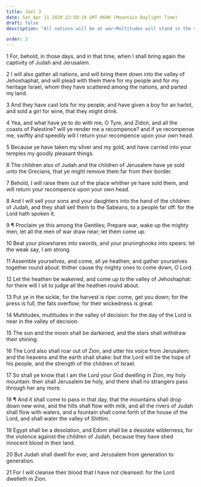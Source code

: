 ```yaml
---
title: Joel 3
date: Sat Apr 11 2020 22:50:19 GMT-0600 (Mountain Daylight Time)
draft: false
description: "All nations will be at war—Multitudes will stand in the valley of decision as the Second Coming draws near—The Lord will dwell in Zion."

order: 3
---
```

    
1 For, behold, in those days, and in that time, when I shall bring again the captivity of Judah and Jerusalem.

2 I will also gather all nations, and will bring them down into the valley of Jehoshaphat, and will plead with them there for my people and for my heritage Israel, whom they have scattered among the nations, and parted my land.

3 And they have cast lots for my people; and have given a boy for an harlot, and sold a girl for wine, that they might drink.

4 Yea, and what have ye to do with me, O Tyre, and Zidon, and all the coasts of Palestine? will ye render me a recompence? and if ye recompense me, swiftly and speedily will I return your recompence upon your own head.

5 Because ye have taken my silver and my gold, and have carried into your temples my goodly pleasant things.

6 The children also of Judah and the children of Jerusalem have ye sold unto the Grecians, that ye might remove them far from their border.

7 Behold, I will raise them out of the place whither ye have sold them, and will return your recompence upon your own head.

8 And I will sell your sons and your daughters into the hand of the children of Judah, and they shall sell them to the Sabeans, to a people far off: for the Lord hath spoken it.

9 ¶ Proclaim ye this among the Gentiles; Prepare war, wake up the mighty men, let all the men of war draw near; let them come up.

10 Beat your plowshares into swords, and your pruninghooks into spears: let the weak say, I am strong.

11 Assemble yourselves, and come, all ye heathen, and gather yourselves together round about: thither cause thy mighty ones to come down, O Lord.

12 Let the heathen be wakened, and come up to the valley of Jehoshaphat: for there will I sit to judge all the heathen round about.

13 Put ye in the sickle, for the harvest is ripe: come, get you down; for the press is full, the fats overflow; for their wickedness is great.

14 Multitudes, multitudes in the valley of decision: for the day of the Lord is near in the valley of decision.

15 The sun and the moon shall be darkened, and the stars shall withdraw their shining.

16 The Lord also shall roar out of Zion, and utter his voice from Jerusalem; and the heavens and the earth shall shake: but the Lord will be the hope of his people, and the strength of the children of Israel.

17 So shall ye know that I am the Lord your God dwelling in Zion, my holy mountain: then shall Jerusalem be holy, and there shall no strangers pass through her any more.

18 ¶ And it shall come to pass in that day, that the mountains shall drop down new wine, and the hills shall flow with milk, and all the rivers of Judah shall flow with waters, and a fountain shall come forth of the house of the Lord, and shall water the valley of Shittim.

19 Egypt shall be a desolation, and Edom shall be a desolate wilderness, for the violence against the children of Judah, because they have shed innocent blood in their land.

20 But Judah shall dwell for ever, and Jerusalem from generation to generation.

21 For I will cleanse their blood that I have not cleansed: for the Lord dwelleth in Zion.
